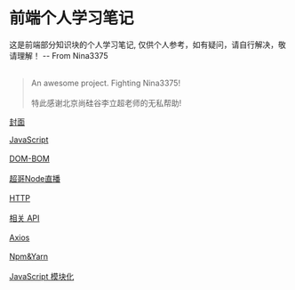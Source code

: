 # 前端个人学习笔记

这是前端部分知识块的个人学习笔记, 仅供个人参考，如有疑问，请自行解决，敬请理解！
\-\- From Nina3375 <br><br>

> An awesome project. Fighting Nina3375!<br><br>
> 特此感谢北京尚硅谷李立超老师的无私帮助!

[封面](_coverpage)

[JavaScript](前端基本技术/JS/JS)<br><br>
[DOM-BOM](前端基本技术/DOM_BOM/DOM_BOM)<br><br>
[超哥Node直播](前端基本技术/NodeOnlive/超哥Node直播笔记)<br><br>
[HTTP](前端基本技术/HTTP/Http) <br><br>
[相关 API](前端基本技术/API相关/API相关) <br><br>
[Axios](前端基本技术/Axios/Axios) <br><br>
[Npm&Yarn](前端基本技术/Npm&Yarn/Npm&Yarn) <br><br>
[JavaScript 模块化](前端基本技术/JavaScript模块化/JS模块化)<br><br>
